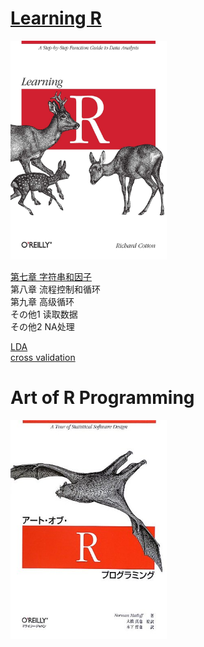# [Learning R](http://duhi23.github.io/Analisis-de-datos/Cotton.pdf)
<img width="250" height="350" src="https://github.com/BlackTunami/learning_R.github.io/blob/master/71rC0BWC6IL.jpg"/>


[第七章 字符串和因子](https://github.com/BlackTunami/learning_R.github.io/issues/1)  
第八章 流程控制和循环  
第九章 高级循环  
その他1 读取数据  
その他2 NA处理  

[LDA](https://towardsdatascience.com/linear-discriminant-analysis-lda-101-using-r-6a97217a55a6)  
[cross validation](http://www.sthda.com/english/articles/38-regression-model-validation/157-cross-validation-essentials-in-r/)

# Art of R Programming
<img width="250" height="350" src="https://github.com/BlackTunami/learning_R.github.io/blob/master/51sGGydPkYL.jpg"/>
